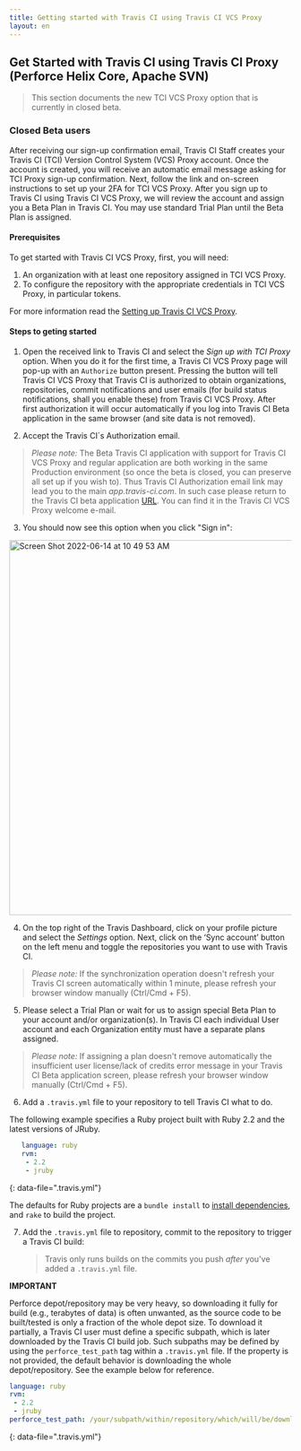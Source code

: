 ```yaml
---
title: Getting started with Travis CI using Travis CI VCS Proxy
layout: en
---
```


## Get Started with Travis CI using Travis CI Proxy (Perforce Helix Core, Apache SVN)

<blockquote class="beta">
  <p>
    This section documents the new TCI VCS Proxy option that is currently in closed beta.
  </p>
</blockquote>

### Closed Beta users

After receiving our sign-up confirmation email, Travis CI Staff creates your Travis CI (TCI) Version Control System (VCS) Proxy account. Once the account is created, you will receive an automatic email message asking for TCI Proxy sign-up confirmation. Next, follow the link and on-screen instructions to set up your 2FA for TCI VCS Proxy.
After you sign up to Travis CI using Travis CI VCS Proxy, we will review the account and assign you a Beta Plan in Travis CI. You may use standard Trial Plan until the Beta Plan is assigned. 

#### Prerequisites

To get started with Travis CI VCS Proxy, first, you will need:

1. An organization with at least one repository assigned in TCI VCS Proxy. 
2. To configure the repository with the appropriate credentials in TCI VCS Proxy, in particular tokens. 

For more information read the [Setting up Travis CI VCS Proxy](/user/travis-ci-vcs-proxy/).

#### Steps to geting started

1. Open the received link to Travis CI and select the *Sign up with TCI Proxy* option.
When you do it for the first time, a Travis CI VCS Proxy page will pop-up with an `Authorize` button present. Pressing the button will tell Travis CI VCS Proxy that Travis CI is authorized to obtain organizations, repositories, commit notifications and user emails (for build status notifications, shall you enable these) from Travis CI VCS Proxy. After first authorization it will occur automatically if you log into Travis CI Beta application in the same browser (and site data is not removed).

2. Accept the Travis CI´s Authorization email. 
> *Please note:* The Beta Travis CI application with support for Travis CI VCS Proxy and regular application are both working in the same Production environment (so once the beta is closed, you can preserve all set up if you wish to). Thus Travis CI Authorization email link may lead you to the main *app.travis-ci.com*. In such case please return to the Travis CI beta application [URL](https://beta-app.travis-ci.com). You can find it in the Travis CI VCS Proxy welcome e-mail.

3. You should now see this option when you click "Sign in":

<img width="669" alt="Screen Shot 2022-06-14 at 10 49 53 AM" src="https://user-images.githubusercontent.com/20936398/173655519-d30b1758-ca8b-4696-9425-5735e13d903b.png">

4. On the top right of the Travis Dashboard, click on your profile picture and select the *Settings* option. Next, click on the ‘Sync account’ button on the left menu and toggle the repositories you want to use with Travis CI. 
> *Please note:* If the synchronization operation doesn't refresh your Travis CI screen automatically within 1 minute, please refresh your browser window manually (Ctrl/Cmd + F5).

5. Please select a Trial Plan or wait for us to assign special Beta Plan to your account and/or organization(s). In Travis CI each individual User account and each Organization entity must have a separate plans assigned.
> *Please note:* If assigning a plan doesn't remove automatically the insufficient user license/lack of credits error message in your Travis CI Beta application screen, please refresh your browser window manually (Ctrl/Cmd + F5).

6. Add a `.travis.yml` file to your repository to tell Travis CI what to do.

The following example specifies a Ruby project built with Ruby 2.2 and the latest versions of JRuby.

```yaml
   language: ruby
   rvm:
    - 2.2
    - jruby
   ```
{: data-file=".travis.yml"}

The defaults for Ruby projects are a `bundle install` to [install dependencies](/user/job-lifecycle/#customizing-the-installation-phase), and `rake` to build the project.

7. Add the `.travis.yml` file to repository, commit to the repository to trigger a Travis CI build:

   > Travis only runs builds on the commits you push *after* you've added a `.travis.yml` file.

 **IMPORTANT**

Perforce depot/repository may be very heavy, so downloading it fully for build (e.g., terabytes of data) is often unwanted, as the source code to be built/tested is only a fraction of the whole depot size. To download it partially, a Travis CI user must define a specific subpath, which is later downloaded by the Travis CI build job. Such subpaths may be defined by using the `perforce_test_path` tag within a `.travis.yml` file. If the property is not provided, the default behavior is downloading the whole depot/repository. See the example below for reference.

   ```yaml
   language: ruby
   rvm:
    - 2.2
    - jruby
  perforce_test_path: /your/subpath/within/repository/which/will/be/downloaded
   ```
   {: data-file=".travis.yml"}
